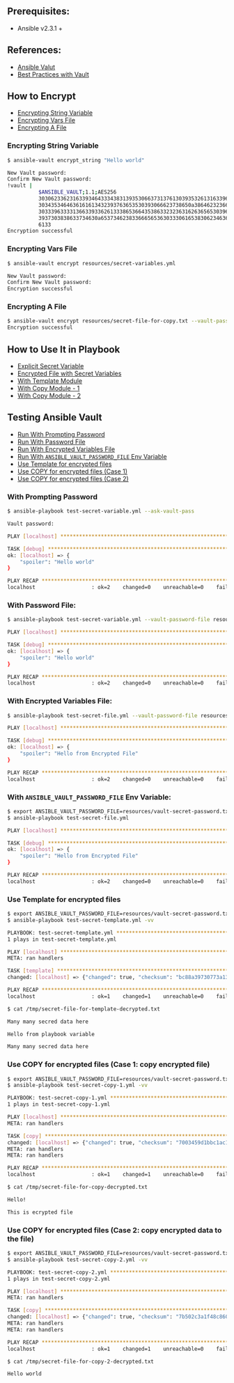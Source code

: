 ## Prerequisites:
- Ansible v2.3.1 + 

## References:
- [Ansible Valut](http://docs.ansible.com/ansible/playbooks_vault.html)
- [Best Practices with Vault](http://docs.ansible.com/ansible/playbooks_best_practices.html#variables-and-vaults)

## How to Encrypt
- [Encrypting String Variable](#encrypting-string-variable)
- [Encrypting Vars File](#encrypting-vars-file)
- [Encrypting A File](#encrypting-a-file)

### Encrypting String Variable

```sh
$ ansible-vault encrypt_string "Hello world"
```
```sh
New Vault password:
Confirm New Vault password:
!vault |
          $ANSIBLE_VAULT;1.1;AES256
          30306233623163393464333438313935306637313761303935326131633961373030643164373936
          3034353464636161613432393763653530393066623738650a386462323663333962646231383666
          30333963333136633933626133386536643538633232363162636565303963633934303130303131
          3937303838633734630a653734623833666565363033306165383062346364313134346562636366
          6133
Encryption successful
```

### Encrypting Vars File

```sh
$ ansible-vault encrypt resources/secret-variables.yml
```
```sh
New Vault password:
Confirm New Vault password:
Encryption successful
```

### Encrypting A File

```sh
$ ansible-vault encrypt resources/secret-file-for-copy.txt --vault-password-file=resources/vault-secret-password.txt
Encryption successful
```

## How to Use It in Playbook
- [Explicit Secret Variable](test-secret-variable.yml#L5)
- [Encrypted File with Secret Variables](test-secret-file.yml#L5)
- [With Template Module](test-secret-template.yml#L9)
- [With Copy Module - 1](test-secret-copy-1.yml#L6)
- [With Copy Module - 2](test-secret-copy-2.yml#L15)

## Testing Ansible Vault
- [Run With Prompting Password](#with-prompting-password)
- [Run With Password File](#with-password-file)
- [Run With Encrypted Variables File](#with-encrypted-variables-file)
- [Run With `ANSIBLE_VAULT_PASSWORD_FILE` Env Variable](#with-ansible_vault_password_file-env-variable)
- [Use Template for encrypted files](#use-template-for-encrypted-files)
- [Use COPY for encrypted files (Case 1)](#use-copy-for-encrypted-files-case-1-copy-encrypted-file)
- [Use COPY for encrypted files (Case 2)](#use-copy-for-encrypted-files-case-2-copy-encrypted-data-to-the-file)

### With Prompting Password

```sh
$ ansible-playbook test-secret-variable.yml --ask-vault-pass
```
```sh
Vault password:

PLAY [localhost] **********************************************************

TASK [debug] **************************************************************
ok: [localhost] => {
    "spoiler": "Hello world"
}

PLAY RECAP ****************************************************************
localhost                  : ok=2    changed=0    unreachable=0    failed=0
```

### With Password File:

```sh
$ ansible-playbook test-secret-variable.yml --vault-password-file resources/vault-secret-password.txt
```
```sh
PLAY [localhost] **********************************************************

TASK [debug] **************************************************************
ok: [localhost] => {
    "spoiler": "Hello world"
}

PLAY RECAP ****************************************************************
localhost                  : ok=2    changed=0    unreachable=0    failed=0
```

### With Encrypted Variables File:

```sh
$ ansible-playbook test-secret-file.yml --vault-password-file resources/vault-secret-password.txt
```
```sh
PLAY [localhost] **********************************************************

TASK [debug] **************************************************************
ok: [localhost] => {
    "spoiler": "Hello from Encrypted File"
}

PLAY RECAP ****************************************************************
localhost                  : ok=2    changed=0    unreachable=0    failed=0
```

### With `ANSIBLE_VAULT_PASSWORD_FILE` Env Variable:

```sh
$ export ANSIBLE_VAULT_PASSWORD_FILE=resources/vault-secret-password.txt
$ ansible-playbook test-secret-file.yml
```
```sh
PLAY [localhost] **********************************************************

TASK [debug] **************************************************************
ok: [localhost] => {
    "spoiler": "Hello from Encrypted File"
}

PLAY RECAP ****************************************************************
localhost                  : ok=2    changed=0    unreachable=0    failed=0
```

### Use Template for encrypted files

```sh
$ export ANSIBLE_VAULT_PASSWORD_FILE=resources/vault-secret-password.txt
$ ansible-playbook test-secret-template.yml -vv
```
```sh
PLAYBOOK: test-secret-template.yml ****************************************
1 plays in test-secret-template.yml

PLAY [localhost] **********************************************************
META: ran handlers

TASK [template] ***********************************************************
changed: [localhost] => {"changed": true, "checksum": "bc88a39730773a13272a31695bc7890f958cb4fa", "dest": "/tmp/secret-file-for-template-decrypted.txt", "gid": 20, "group": "staff", "md5sum": "808a6a2f9cbaab38ca6bd57e8734499d", "mode": "0644", "owner": "sbeliakou", "size": 85, "src": "/Users/sbeliakou/.ansible/tmp/ansible-tmp-1498153193.86-121587783886816/source", "state": "file", "uid": 501}

PLAY RECAP ****************************************************************
localhost                  : ok=1    changed=1    unreachable=0    failed=0
```
```sh
$ cat /tmp/secret-file-for-template-decrypted.txt
```
```sh
Many many secred data here

Hello from playbook variable

Many many secred data here
```

### Use COPY for encrypted files (Case 1: copy encrypted file)

```sh
$ export ANSIBLE_VAULT_PASSWORD_FILE=resources/vault-secret-password.txt
$ ansible-playbook test-secret-copy-1.yml -vv
```
```sh
PLAYBOOK: test-secret-copy-1.yml ******************************************
1 plays in test-secret-copy-1.yml

PLAY [localhost] **********************************************************
META: ran handlers

TASK [copy] ***************************************************************
changed: [localhost] => {"changed": true, "checksum": "7003459d1bbc1ac15e0fee955a9afbda740eb9fa", "dest": "/tmp/secret-file-for-copy-1-decrypted.txt", "gid": 20, "group": "staff", "md5sum": "a7e72fe96d174f4efc928f40cb98c905", "mode": "0644", "owner": "sbeliakou", "size": 31, "src": "/Users/sbeliakou/.ansible/tmp/ansible-tmp-1498153832.51-197095625773999/source", "state": "file", "uid": 501}
META: ran handlers
META: ran handlers

PLAY RECAP ****************************************************************
localhost                  : ok=1    changed=1    unreachable=0    failed=0
```
```sh
$ cat /tmp/secret-file-for-copy-decrypted.txt
```
```sh
Hello!

This is ecrypted file
```

### Use COPY for encrypted files (Case 2: copy encrypted data to the file)

```sh
$ export ANSIBLE_VAULT_PASSWORD_FILE=resources/vault-secret-password.txt
$ ansible-playbook test-secret-copy-2.yml -vv
```
```sh
PLAYBOOK: test-secret-copy-2.yml ******************************************
1 plays in test-secret-copy-2.yml

PLAY [localhost] **********************************************************
META: ran handlers

TASK [copy] ***************************************************************
changed: [localhost] => {"changed": true, "checksum": "7b502c3a1f48c8609ae212cdfb639dee39673f5e", "dest": "/tmp/secret-file-for-copy-2-decrypted.txt", "gid": 20, "group": "staff", "md5sum": "3e25960a79dbc69b674cd4ec67a72c62", "mode": "0644", "owner": "sbeliakou", "size": 11, "src": "/Users/sbeliakou/.ansible/tmp/ansible-tmp-1498153573.72-229538264253212/source", "state": "file", "uid": 501}
META: ran handlers
META: ran handlers

PLAY RECAP ****************************************************************
localhost                  : ok=1    changed=1    unreachable=0    failed=0
```
```sh
$ cat /tmp/secret-file-for-copy-2-decrypted.txt
```
```sh
Hello world
```
